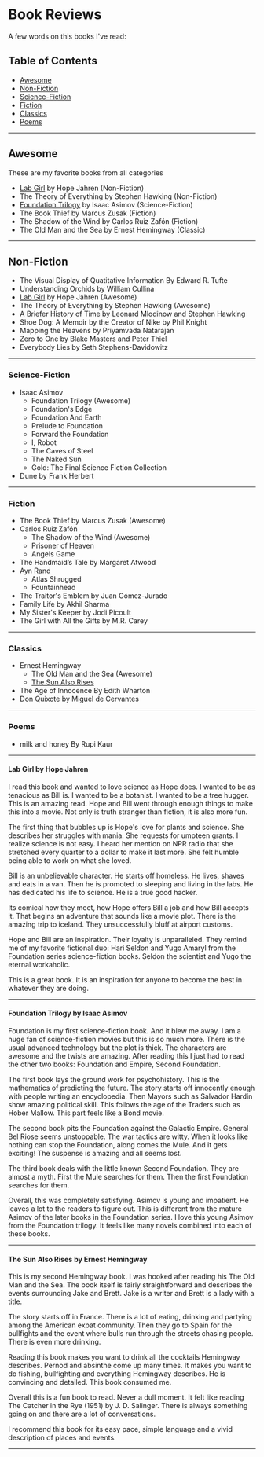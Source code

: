 # Book Reviews

A few words on this books I've read:

## Table of Contents

* [Awesome](#awesome)
* [Non-Fiction](#non-fiction)
* [Science-Fiction](#science-fiction)
* [Fiction](#fiction)
* [Classics](#classics)
* [Poems](#poems)

---

## Awesome

These are my favorite books from all categories
* [Lab Girl](#lab-girl-by-hope-jahren) by Hope Jahren (Non-Fiction)
* The Theory of Everything by Stephen Hawking (Non-Fiction)
* [Foundation Trilogy](#foundation-trilogy-by-isaac-asimov) by Isaac Asimov (Science-Fiction)
* The Book Thief by Marcus Zusak (Fiction)
* The Shadow of the Wind by Carlos Ruiz Zafón (Fiction)
* The Old Man and the Sea by Ernest Hemingway (Classic)

---

## Non-Fiction

* The Visual Display of Quatitative Information By Edward R. Tufte
* Understanding Orchids by William Cullina
* [Lab Girl](#lab-girl-by-hope-jahren) by Hope Jahren (Awesome)
* The Theory of Everything by Stephen Hawking (Awesome)
* A Briefer History of Time by Leonard Mlodinow and Stephen Hawking
* Shoe Dog: A Memoir by the Creator of Nike by Phil Knight
* Mapping the Heavens by Priyamvada Natarajan
* Zero to One by Blake Masters and Peter Thiel
* Everybody Lies by Seth Stephens-Davidowitz

---

### Science-Fiction

* Isaac Asimov
  * Foundation Trilogy (Awesome)
  * Foundation's Edge
  * Foundation And Earth
  * Prelude to Foundation
  * Forward the Foundation
  * I, Robot
  * The Caves of Steel
  * The Naked Sun
  * Gold: The Final Science Fiction Collection
* Dune by Frank Herbert

---

### Fiction

* The Book Thief by Marcus Zusak (Awesome)
* Carlos Ruiz Zafón
    * The Shadow of the Wind (Awesome)
    * Prisoner of Heaven
    * Angels Game
* The Handmaid’s Tale by Margaret Atwood
* Ayn Rand
    * Atlas Shrugged
    * Fountainhead
* The Traitor's Emblem by Juan Gómez-Jurado
* Family Life by Akhil Sharma
* My Sister's Keeper by Jodi Picoult
* The Girl with All the Gifts by M.R. Carey

---

### Classics

* Ernest Hemingway
  * The Old Man and the Sea (Awesome)
  * [The Sun Also Rises](#the-sun-also-rises-by-ernest-hemingway)
* The Age of Innocence By Edith Wharton
* Don Quixote by Miguel de Cervantes

---

### Poems

* milk and honey By Rupi Kaur

---

#### Lab Girl by Hope Jahren

I read this book and wanted to love science as Hope does. I wanted to be as tenacious as Bill is. I wanted to be a botanist. I wanted to be a tree hugger. This is an amazing read. Hope and Bill went through enough things to make this into a movie. Not only is truth stranger than fiction, it is also more fun.

The first thing that bubbles up is Hope's love for plants and science. She describes her struggles with mania. She requests for umpteen grants. I realize science is not easy. I heard her mention on NPR radio that she stretched every quarter to a dollar to make it last more. She felt humble being able to work on what she loved.

Bill is an unbelievable character. He starts off homeless. He lives, shaves and eats in a van. Then he is promoted to sleeping and living in the labs. He has dedicated his life to science. He is a true good hacker.

Its comical how they meet, how Hope offers Bill a job and how Bill accepts it. That begins an adventure that sounds like a movie plot. There is the amazing trip to iceland. They unsuccessfully bluff at airport customs.

Hope and Bill are an inspiration. Their loyalty is unparalleled. They remind me of my favorite fictional duo: Hari Seldon and Yugo Amaryl from the Foundation series science-fiction books. Seldon the scientist and Yugo the eternal workaholic.

This is a great book. It is an inspiration for anyone to become the best in whatever they are doing.

---

#### Foundation Trilogy by Isaac Asimov

Foundation is my first science-fiction book. And it blew me away. I am a huge fan of science-fiction movies but this is so much more. There is the usual advanced technology but the plot is thick. The characters are awesome and the twists are amazing. After reading this I just had to read the other two books: Foundation and Empire, Second Foundation.

The first book lays the ground work for psychohistory. This is the mathematics of predicting the future. The story starts off innocently enough with people writing an encyclopedia. Then Mayors such as Salvador Hardin show amazing political skill. This follows the age of the Traders such as Hober Mallow. This part feels like a Bond movie.

The second book pits the Foundation against the Galactic Empire. General Bel Riose seems unstoppable. The war tactics are witty. When it looks like nothing can stop the Foundation, along comes the Mule. And it gets exciting! The suspense is amazing and all seems lost.

The third book deals with the little known Second Foundation. They are almost a myth. First the Mule searches for them. Then the first Foundation searches for them.

Overall, this was completely satisfying. Asimov is young and impatient. He leaves a lot to the readers to figure out. This is different from the mature Asimov of the later books in the Foundation series. I love this young Asimov from the Foundation trilogy. It feels like many novels combined into each of these books.

---

#### The Sun Also Rises by Ernest Hemingway

This is my second Hemingway book. I was hooked after reading his The Old Man and the Sea. The book itself is fairly straightforward and describes the events surrounding Jake and Brett. Jake is a writer and Brett is a lady with a title.

The story starts off in France. There is a lot of eating, drinking and partying among the American expat community. Then they go to Spain for the bullfights and the event where bulls run through the streets chasing people. There is even more drinking.

Reading this book makes you want to drink all the cocktails Hemingway describes. Pernod and absinthe come up many times. It makes you want to do fishing, bullfighting and everything Hemingway describes. He is convincing and detailed. This book consumed me.

Overall this is a fun book to read. Never a dull moment. It felt like reading The Catcher in the Rye (1951) by J. D. Salinger. There is always something going on and there are a lot of conversations.

I recommend this book for its easy pace, simple language and a vivid description of places and events.

---